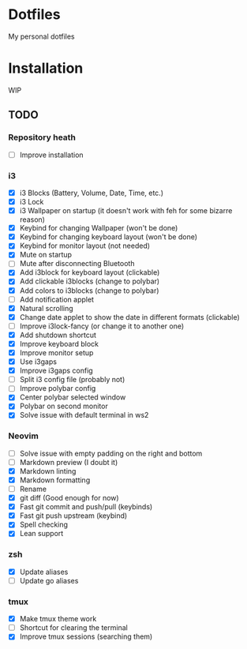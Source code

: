 # Dotfiles

My personal dotfiles

# Installation

WIP

## TODO

### Repository heath

- [ ] Improve installation

### i3

- [x] i3 Blocks (Battery, Volume, Date, Time, etc.)
- [x] i3 Lock
- [x] i3 Wallpaper on startup (it doesn't work with feh for some bizarre reason)
- [x] Keybind for changing Wallpaper (won't be done)
- [x] Keybind for changing keyboard layout (won't be done)
- [x] Keybind for monitor layout (not needed)
- [x] Mute on startup
- [ ] Mute after disconnecting Bluetooth
- [x] Add i3block for keyboard layout (clickable)
- [x] Add clickable i3blocks (change to polybar)
- [x] Add colors to i3blocks (change to polybar)
- [ ] Add notification applet
- [x] Natural scrolling
- [x] Change date applet to show the date in different formats (clickable)
- [ ] Improve i3lock-fancy (or change it to another one)
- [x] Add shutdown shortcut
- [x] Improve keyboard block
- [x] Improve monitor setup
- [x] Use i3gaps
- [x] Improve i3gaps config
- [ ] Split i3 config file (probably not)
- [ ] Improve polybar config
- [x] Center polybar selected window
- [x] Polybar on second monitor
- [x] Solve issue with default terminal in ws2

### Neovim

- [ ] Solve issue with empty padding on the right and bottom
- [ ] Markdown preview (I doubt it)
- [x] Markdown linting
- [x] Markdown formatting
- [ ] Rename
- [x] git diff (Good enough for now)
- [x] Fast git commit and push/pull (keybinds)
- [x] Fast git push upstream (keybind)
- [x] Spell checking
- [x] Lean support

### zsh

- [x] Update aliases
- [ ] Update go aliases

### tmux

- [x] Make tmux theme work
- [ ] Shortcut for clearing the terminal
- [x] Improve tmux sessions (searching them)

